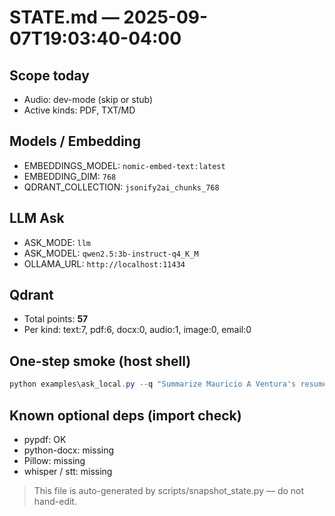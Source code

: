 # STATE.md — 2025-09-07T19:03:40-04:00

## Scope today
- Audio: dev-mode (skip or stub)
- Active kinds: PDF, TXT/MD

## Models / Embedding
- EMBEDDINGS_MODEL: `nomic-embed-text:latest`
- EMBEDDING_DIM: `768`
- QDRANT_COLLECTION: `jsonify2ai_chunks_768`

## LLM Ask
- ASK_MODE: `llm`
- ASK_MODEL: `qwen2.5:3b-instruct-q4_K_M`
- OLLAMA_URL: `http://localhost:11434`

## Qdrant
- Total points: **57**
- Per kind: text:7, pdf:6, docx:0, audio:1, image:0, email:0

## One-step smoke (host shell)
```powershell
python examples\ask_local.py --q "Summarize Mauricio A Ventura's resume focus and strengths." --k 6 --show-sources --llm --model qwen2.5:3b-instruct-q4_K_M
```

## Known optional deps (import check)
- pypdf: OK
- python-docx: missing
- Pillow: missing
- whisper / stt: missing

> This file is auto-generated by scripts/snapshot_state.py — do not hand-edit.
